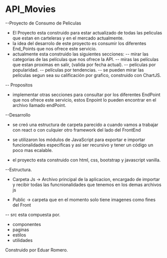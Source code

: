 # API_Movies
--Proyecto de Consumo de Peliculas
* El Proyecto esta construido para estar actualizado de todas las peliculas que estan en carteleras y en el mercado actualmente.
* la idea del desarrolo de este proyecto es consumir los diferentes End_Points que nos ofrece este servicio.
* actualmente esta construido las siguientes secciones:
  -- mirar las categorias de las películas que nos ofrece la API.
  -- miras las películas que estan proximas en salir, (valida por fecha actual).
  -- películas por popularidad.
  -- películas por tendencias.
  -- se pueden mirar las películas segun sea su calificación por grafico, construido con ChartJS.

-- Propositos

* implementar otras secciones para consultar por los diferentes EndPoint que nos ofrece este servicio, estos Enpoint lo pueden encontrar en el archivo llamado endPoint.

--Desarrollo

* se creó una estructura de carpeta parecido a cuando vamos a trabajar con react o con culquier otro framework del lado del FrontEnd

* se utilizaron los módulos de JavaScript para exportar e importar funcionalidades especificas y asi ser recursivo y tener un código un poco mas ecalable.

* el proyecto esta construido con html, css, bootstrap y javascript vanilla.

--Estructura.

* Carpeta Js -> Archivo principal de la aplicacion, encargado de importar y recibir todas las funcnionalidades que tenemos en los demas archivos js

* Public -> carpeta que en el momento solo tiene imagenes como fines del Front

-- src esta compuesta por.

* componentes
* paginas
* estilos
* utilidades

Construido por Eduar Romero.


